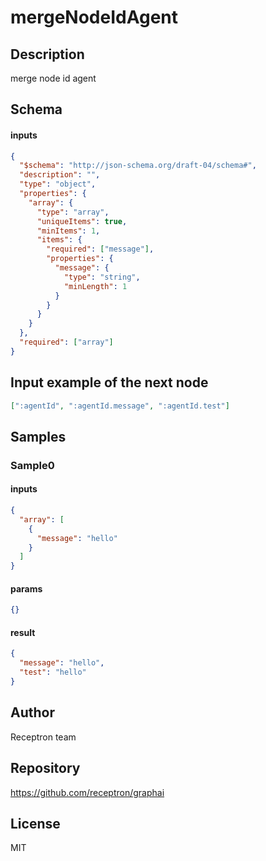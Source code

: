 # mergeNodeIdAgent

## Description

merge node id agent

## Schema

#### inputs

```json
{
  "$schema": "http://json-schema.org/draft-04/schema#",
  "description": "",
  "type": "object",
  "properties": {
    "array": {
      "type": "array",
      "uniqueItems": true,
      "minItems": 1,
      "items": {
        "required": ["message"],
        "properties": {
          "message": {
            "type": "string",
            "minLength": 1
          }
        }
      }
    }
  },
  "required": ["array"]
}
```

## Input example of the next node

```json
[":agentId", ":agentId.message", ":agentId.test"]
```

## Samples

### Sample0

#### inputs

```json
{
  "array": [
    {
      "message": "hello"
    }
  ]
}
```

#### params

```json
{}
```

#### result

```json
{
  "message": "hello",
  "test": "hello"
}
```

## Author

Receptron team

## Repository

https://github.com/receptron/graphai

## License

MIT
